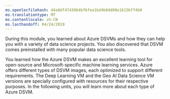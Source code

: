 ```yaml
---
ms.openlocfilehash: d4a8df4743064bfbfea1bd4b84d08e1615bff4b0
ms.translationtype: MT
ms.contentlocale: zh-CN
ms.lasthandoff: 04/24/2019
---
```

During this module, you learned about Azure DSVMs and how they can help you with a variety of data science projects. You also discovered that DSVM comes preinstalled with many popular data science tools. 

You learned how the Azure DSVM makes an excellent learning tool for open-source and Microsoft-specific machine learning services. Azure offers different types of DSVM images, each optimized to support different requirements. The Deep Learning VM and the Geo AI Data Science VM versions are specially configured with resources for their respective purposes. In the following units, you will learn more about each type of Azure DSVM.